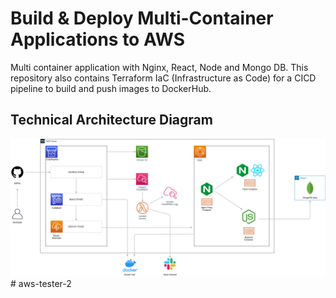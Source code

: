 # Build & Deploy Multi-Container Applications to AWS
Multi container application with Nginx, React, Node and Mongo DB. This repository also contains Terraform IaC (Infrastructure as Code) for a CICD pipeline to build and push images to DockerHub.

## Technical Architecture Diagram
![Alt text](./multi-container-tech-arch.png?raw=true "Technical Architecture Diagram")# aws-tester-2
